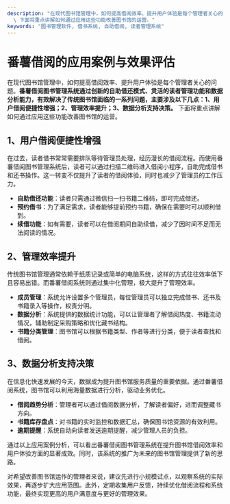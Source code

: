 ```yaml
---
description: "在现代图书馆管理中，如何提高借阅效率、提升用户体验是每个管理者关心的问题。**番薯借阅图书管理系统通过创新的自助借还模式、灵活的读者管理功能和数据分析能力，有效解决了传统图书馆面临的一系列问题，主要涉及以下几点：1、用户借阅便捷性增强；2、管理效率提升；3、数据分析支持决策。**\
  \ 下面将重点讲解如何通过应用这些功能改善图书馆的运营。"
keywords: "图书管理软件, 借书系统, 自助借阅, 读者管理系统"
---
```

# 番薯借阅的应用案例与效果评估

在现代图书馆管理中，如何提高借阅效率、提升用户体验是每个管理者关心的问题。**番薯借阅图书管理系统通过创新的自助借还模式、灵活的读者管理功能和数据分析能力，有效解决了传统图书馆面临的一系列问题，主要涉及以下几点：1、用户借阅便捷性增强；2、管理效率提升；3、数据分析支持决策。** 下面将重点讲解如何通过应用这些功能改善图书馆的运营。

## 1、用户借阅便捷性增强

在过去，读者借书常常需要排队等待管理员处理，经历漫长的借阅流程。而使用番薯借阅图书管理系统后，读者可以通过扫描二维码进入借阅小程序，自助完成借书和还书操作。这一转变不仅提升了读者的借阅体验，同时也减少了管理员的工作压力。

- **自助借还功能**：读者只需通过微信扫一扫书籍二维码，即可完成借还。
- **预约借书**：为了满足需求，读者能够提前预约书籍，确保在需要时可以顺利借到。
- **续借功能**：如有需要，读者可以在借阅期间自助续借，减少了因时间不足而无法阅读的情况。

## 2、管理效率提升

传统图书馆管理通常依赖于纸质记录或简单的电脑系统，这样的方式往往效率低下且容易出错。而番薯借阅系统则通过集中化管理，极大提升了管理效率。

- **成员管理**：系统允许设置多个管理员，每位管理员可以独立完成借书、还书及书籍录入等操作，权责分明。
- **数据分析**：系统提供的数据统计功能，可以让管理者了解借阅热度、书籍流动情况，辅助制定采购策略和优化藏书结构。
- **书籍分类管理**：图书馆可以根据书籍类型、作者等进行分类，便于读者查找和借阅。

## 3、数据分析支持决策

在信息化快速发展的今天，数据成为提升图书馆服务质量的重要依据。通过番薯借阅系统，图书馆可以利用海量数据进行分析，驱动业务优化。

- **借阅趋势分析**：管理者可以通过借阅数据分析，了解读者偏好，进而调整藏书方向。
- **书籍库存盘点**：对书籍的实时监控和数据汇总，确保图书馆资源的有效利用。
- **逾期提醒**：系统自动向读者发送逾期提醒，减少管理人员的负担。

通过以上应用案例分析，可以看出番薯借阅图书管理系统在提升图书馆借阅效率和用户体验方面的显著成效。同时，该系统的推广为未来的图书馆管理提供了新的思路。

对希望改善图书馆运作的管理者来说，建议先进行小规模试点，以观察系统的实际效果，再逐步扩大应用范围。此外，定期收集用户反馈，持续优化借阅流程和系统功能，最终实现更高的用户满意度与更好的管理效果。
